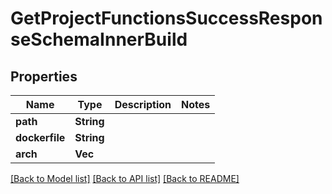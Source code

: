 # GetProjectFunctionsSuccessResponseSchemaInnerBuild

## Properties

Name | Type | Description | Notes
------------ | ------------- | ------------- | -------------
**path** | **String** |  | 
**dockerfile** | **String** |  | 
**arch** | **Vec<String>** |  | 

[[Back to Model list]](../README.md#documentation-for-models) [[Back to API list]](../README.md#documentation-for-api-endpoints) [[Back to README]](../README.md)


